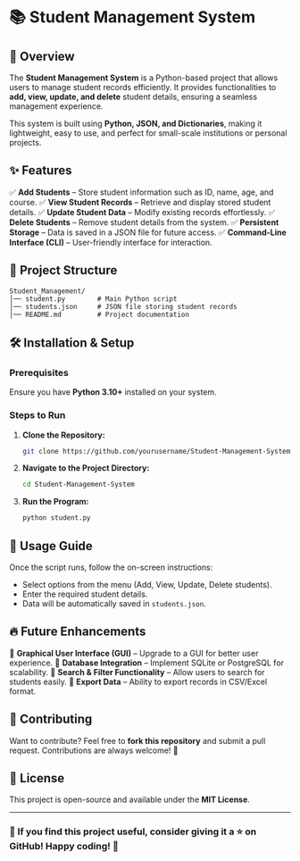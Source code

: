 # 📚 Student Management System

## 🚀 Overview
The **Student Management System** is a Python-based project that allows users to manage student records efficiently. It provides functionalities to **add, view, update, and delete** student details, ensuring a seamless management experience.

This system is built using **Python, JSON, and Dictionaries**, making it lightweight, easy to use, and perfect for small-scale institutions or personal projects.

## ✨ Features
✅ **Add Students** – Store student information such as ID, name, age, and course.
✅ **View Student Records** – Retrieve and display stored student details.
✅ **Update Student Data** – Modify existing records effortlessly.
✅ **Delete Students** – Remove student details from the system.
✅ **Persistent Storage** – Data is saved in a JSON file for future access.
✅ **Command-Line Interface (CLI)** – User-friendly interface for interaction.

## 📂 Project Structure
```
Student_Management/
│── student.py        # Main Python script
│── students.json     # JSON file storing student records
│── README.md         # Project documentation
```

## 🛠 Installation & Setup
### Prerequisites
Ensure you have **Python 3.10+** installed on your system.

### Steps to Run
1. **Clone the Repository:**
   ```sh
   git clone https://github.com/yourusername/Student-Management-System.git
   ```
2. **Navigate to the Project Directory:**
   ```sh
   cd Student-Management-System
   ```
3. **Run the Program:**
   ```sh
   python student.py
   ```

## 📌 Usage Guide
Once the script runs, follow the on-screen instructions:
- Select options from the menu (Add, View, Update, Delete students).
- Enter the required student details.
- Data will be automatically saved in `students.json`.

## 🔥 Future Enhancements
🔹 **Graphical User Interface (GUI)** – Upgrade to a GUI for better user experience.
🔹 **Database Integration** – Implement SQLite or PostgreSQL for scalability.
🔹 **Search & Filter Functionality** – Allow users to search for students easily.
🔹 **Export Data** – Ability to export records in CSV/Excel format.

## 🤝 Contributing
Want to contribute? Feel free to **fork this repository** and submit a pull request. Contributions are always welcome! 🚀

## 📜 License
This project is open-source and available under the **MIT License**.

---
### 🌟 If you find this project useful, consider giving it a ⭐ on GitHub! Happy coding! 🎯

